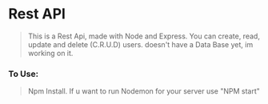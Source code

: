 # Rest API

> This is a Rest Api, made with Node and Express.
> You can create, read, update and delete (C.R.U.D) users.
> doesn't have a Data Base yet, im working on it.

### To Use:

> Npm Install.
> If u want to run Nodemon for your server use "NPM start"

